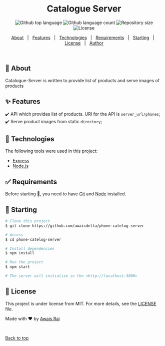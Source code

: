 <div align="center" id="top"> 
</div>

<h1 align="center">Catalogue Server</h1>

<p align="center">
  <img alt="Github top language" src="https://img.shields.io/github/languages/top/awaisdelta/phone-catelog-server?color=56BEB8">

  <img alt="Github language count" src="https://img.shields.io/github/languages/count/awaisdelta/phone-catelog-server?color=56BEB8">

  <img alt="Repository size" src="https://img.shields.io/github/repo-size/awaisdelta/phone-catelog-server?color=56BEB8">

  <img alt="License" src="https://img.shields.io/github/license/awaisdelta/phone-catelog-server?color=56BEB8">

  <!-- <img alt="Github issues" src="https://img.shields.io/github/issues/awaisdelta/phone-catelog-server?color=56BEB8" /> -->

  <!-- <img alt="Github forks" src="https://img.shields.io/github/forks/awaisdelta/phone-catelog-server?color=56BEB8" /> -->

  <!-- <img alt="Github stars" src="https://img.shields.io/github/stars/awaisdelta/phone-catelog-server?color=56BEB8" /> -->
</p>

<!-- Status -->

<!-- <h4 align="center"> 
	🚧  Catalogue Server 🚀 Under construction...  🚧
</h4> 

<hr> -->

<p align="center">
  <a href="#dart-about">About</a> &#xa0; | &#xa0; 
  <a href="#sparkles-features">Features</a> &#xa0; | &#xa0;
  <a href="#rocket-technologies">Technologies</a> &#xa0; | &#xa0;
  <a href="#white_check_mark-requirements">Requirements</a> &#xa0; | &#xa0;
  <a href="#checkered_flag-starting">Starting</a> &#xa0; | &#xa0;
  <a href="#memo-license">License</a> &#xa0; | &#xa0;
  <a href="https://github.com/awaisdelta" target="_blank">Author</a>
</p>

<br>

## :dart: About ##

Catalogue-Server is written to provide list of products and serve images of products

## :sparkles: Features ##

:heavy_check_mark: API which provides list of products. URI for the API is `server_url/phones`;\
:heavy_check_mark: Serve product images from static `directory`;

## :rocket: Technologies ##

The following tools were used in this project:

- [Express](https://expressjs.com/)
- [Node.js](https://nodejs.org/en/)

## :white_check_mark: Requirements ##

Before starting :checkered_flag:, you need to have [Git](https://git-scm.com) and [Node](https://nodejs.org/en/) installed.

## :checkered_flag: Starting ##

```bash
# Clone this project
$ git clone https://github.com/awaisdelta/phone-catelog-server

# Access
$ cd phone-catelog-server

# Install dependencies
$ npm install

# Run the project
$ npm start

# The server will initialize in the <http://localhost:3000>
```

## :memo: License ##

This project is under license from MIT. For more details, see the [LICENSE](LICENSE.md) file.


Made with :heart: by <a href="https://github.com/AwaisRai" target="_blank">Awais Rai</a>

&#xa0;

<a href="#top">Back to top</a>
